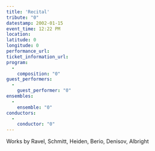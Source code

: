 ```yaml
---
title: 'Recital'
tribute: "0"
datestamp: 2002-01-15
event_time: 12:22 PM
location: 
latitude: 0
longitude: 0
performance_url: 
ticket_information_url: 
program: 
  -
    composition: "0"
guest_performers: 
  -
    guest_performer: "0"
ensembles: 
  -
    ensemble: "0"
conductors: 
  -
    conductor: "0"
---
```

Works by Ravel, Schmitt, Heiden, Berio, Denisov, Albright